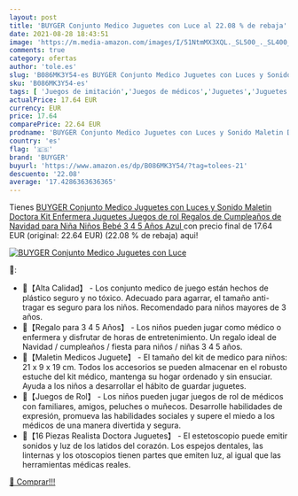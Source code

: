 ```yaml
---
layout: post
title: 'BUYGER Conjunto Medico Juguetes con Luce al 22.08 % de rebaja'
date: 2021-08-28 18:43:51
image: 'https://m.media-amazon.com/images/I/51NtmMX3XQL._SL500_._SL400_.jpg'
comments: true
category: ofertas
author: 'tole.es'
slug: 'B086MK3Y54-es BUYGER Conjunto Medico Juguetes con Luces y Sonido Maletin...'
sku: 'B086MK3Y54-es'
tags: [ 'Juegos de imitación','Juegos de médicos','Juguetes','Juguetes y juegos','buyger','navidad', ]
actualPrice: 17.64 EUR
currency: EUR
price: 17.64
comparePrice: 22.64 EUR
prodname: 'BUYGER Conjunto Medico Juguetes con Luces y Sonido Maletin Doctora Kit Enfermera Juguetes Juegos de rol Regalos de Cumpleaños de Navidad para Niña Niños Bebé 3 4 5 Años  Azul '
country: 'es'
flag: '🇪🇸'
brand: 'BUYGER'
buyurl: 'https://www.amazon.es/dp/B086MK3Y54/?tag=tolees-21'
descuento: '22.08'
average: '17.4286363636365'
---
```


Tienes [BUYGER Conjunto Medico Juguetes con Luces y Sonido Maletin Doctora Kit Enfermera Juguetes Juegos de rol Regalos de Cumpleaños de Navidad para Niña Niños Bebé 3 4 5 Años  Azul ](https://www.amazon.es/dp/B086MK3Y54/?tag=tolees-21) con precio final de  17.64 EUR (original: 22.64 EUR) (22.08 %  de rebaja) aqui!

[![BUYGER Conjunto Medico Juguetes con Luce](https://m.media-amazon.com/images/I/51NtmMX3XQL._SL500_._SL400_.jpg)](https://www.amazon.es/dp/B086MK3Y54/?tag=tolees-21)

🔎:

- 💉【Alta Calidad】 - Los conjunto medico de juego están hechos de plástico seguro y no tóxico. Adecuado para agarrar, el tamaño anti-tragar es seguro para los niños. Recomendado para niños mayores de 3 años.
- 💉【Regalo para 3 4 5 Años】 - Los niños pueden jugar como médico o enfermera y disfrutar de horas de entretenimiento. Un regalo ideal de Navidad / cumpleaños / fiesta para niños / niñas 3 4 5 años.
- 💉【Maletin Medicos Juguete】 - El tamaño del kit de medico para niños: 21 x 9 x 19 cm. Todos los accesorios se pueden almacenar en el robusto estuche del kit médico, mantenga su hogar ordenado y sin ensuciar. Ayuda a los niños a desarrollar el hábito de guardar juguetes.
- 💉【Juegos de Rol】 - Los niños pueden jugar juegos de rol de médicos con familiares, amigos, peluches o muñecos. Desarrolle habilidades de expresión, promueva las habilidades sociales y supere el miedo a los médicos de una manera divertida y segura.
- 💉【16 Piezas Realista Doctora Juguetes】 - El estetoscopio puede emitir sonidos y luz de los latidos del corazón. Los espejos dentales, las linternas y los otoscopios tienen partes que emiten luz, al igual que las herramientas médicas reales.

[🛒 Comprar!!!](https://www.amazon.es/dp/B086MK3Y54/?tag=tolees-21)
